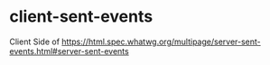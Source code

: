 # client-sent-events
Client Side of https://html.spec.whatwg.org/multipage/server-sent-events.html#server-sent-events
